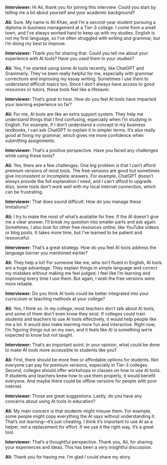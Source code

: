 **Interviewer:** Hi Ali, thank you for joining this interview. Could you start by telling me a bit about yourself and your academic background?

**Ali:** Sure. My name is Ali Khan, and I’m a second-year student pursuing a diploma in business management at a Tier-3 college. I come from a small town, and I’ve always worked hard to keep up with my studies. English is not my first language, so I’ve often struggled with writing and grammar, but I’m doing my best to improve.

**Interviewer:** Thank you for sharing that. Could you tell me about your experience with AI tools? Have you used them in your studies?

**Ali:** Yes, I’ve started using some AI tools recently, like ChatGPT and Grammarly. They’ve been really helpful for me, especially with grammar corrections and improving my essay writing. Sometimes I use them to understand difficult topics too. Since I don’t always have access to good resources or tutors, these tools feel like a lifesaver.

**Interviewer:** That’s great to hear. How do you feel AI tools have impacted your learning experience so far?

**Ali:** For me, AI tools are like an extra support system. They help me understand things that I find confusing, especially when I’m studying in English. For example, if I don’t understand a concept in my business textbooks, I can ask ChatGPT to explain it in simpler terms. It’s also really good at fixing my grammar, which gives me more confidence when submitting assignments.

**Interviewer:** That’s a positive perspective. Have you faced any challenges while using these tools?

**Ali:** Yes, there are a few challenges. One big problem is that I can’t afford premium versions of most tools. The free versions are good but sometimes give inconsistent or incomplete answers. For example, ChatGPT doesn’t always provide the full explanation I need, and I can’t afford to upgrade. Also, some tools don’t work well with my local internet connection, which can be frustrating.

**Interviewer:** That does sound difficult. How do you manage these limitations?

**Ali:** I try to make the most of what’s available for free. If the AI doesn’t give me a clear answer, I’ll break my question into smaller parts and ask again. Sometimes, I also look for other free resources online, like YouTube videos or blog posts. It takes more time, but I’ve learned to be patient and resourceful.

**Interviewer:** That’s a great strategy. How do you feel AI tools address the language barrier you mentioned earlier?

**Ali:** They help a lot! For someone like me, who isn’t fluent in English, AI tools are a huge advantage. They explain things in simple language and correct my mistakes without making me feel judged. I feel like I’m learning and improving every time I use them. But again, I wish the free versions were more reliable.

**Interviewer:** Do you think AI tools could be better integrated into your curriculum or teaching methods at your college?

**Ali:** Yes, I think so. In my college, most teachers don’t talk about AI tools, and some of them don’t even know they exist. If colleges could train students and teachers to use AI tools effectively, it would help people like me a lot. It would also make learning more fun and interactive. Right now, I’m figuring things out on my own, and it feels like AI is something we’re expected to know but not taught.

**Interviewer:** That’s an important point. In your opinion, what could be done to make AI tools more accessible to students like you?

**Ali:** First, there should be more free or affordable options for students. Not everyone can pay for premium versions, especially in Tier-3 colleges. Second, colleges should offer workshops or classes on how to use AI tools. If students and teachers knew how to use them properly, it would benefit everyone. And maybe there could be offline versions for people with poor internet.

**Interviewer:** Those are great suggestions. Lastly, do you have any concerns about using AI tools in education?

**Ali:** My main concern is that students might misuse them. For example, some people might copy everything the AI says without understanding it. That’s not learning—it’s just cheating. I think it’s important to use AI as a helper, not a replacement for effort. If we use it the right way, it’s a great tool.

**Interviewer:** That’s a thoughtful perspective. Thank you, Ali, for sharing your experiences and ideas. This has been a very insightful discussion.

**Ali:** Thank you for having me. I’m glad I could share my story.
